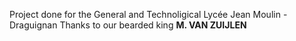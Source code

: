 Project done for the General and Technoligical Lycée Jean Moulin - Draguignan
Thanks to our bearded king **M. VAN ZUIJLEN**
